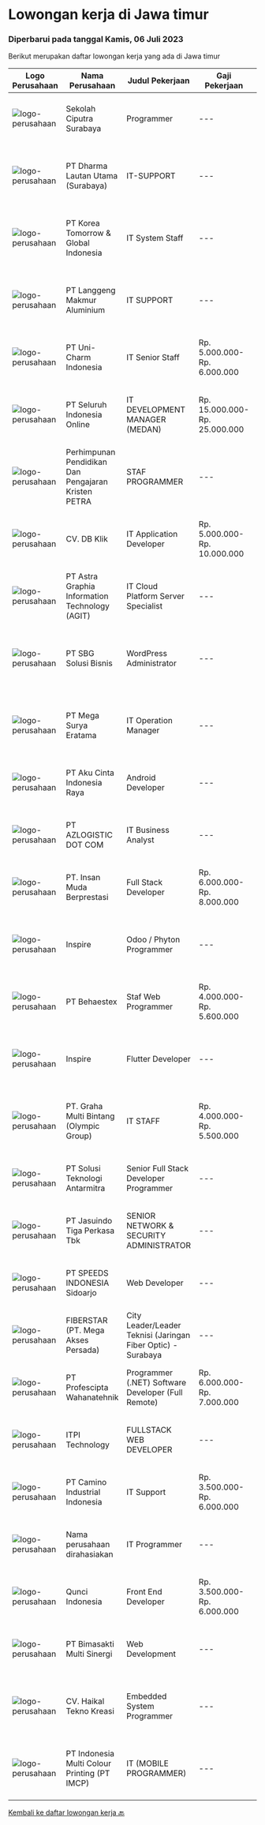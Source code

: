 
  # Lowongan kerja di Jawa timur

  ### Diperbarui pada tanggal Kamis, 06 Juli 2023

  Berikut merupakan daftar lowongan kerja yang ada di Jawa timur

  |Logo Perusahaan | Nama Perusahaan | Judul Pekerjaan | Gaji Pekerjaan | Lokasi | Deskripsi | Tanggal diunggah | Pranala |
  | -------------- | --------------- | --------------- | --------- | --------- | -------------- | ------- | ----------- |
  |![logo-perusahaan](https://image-service-cdn.seek.com.au/436e7c8feb4c132374a2c4c30d03152dae11baba/ee4dce1061f3f616224767ad58cb2fc751b8d2dc)|Sekolah Ciputra Surabaya|Programmer|---|Surabaya|Graduated from a reputable university with a minimum Bachelor's Degree in Computer Science / Information Technology or equivalent At least have 1-2...|Kamis, 06 Juli 2023|https://www.jobstreet.co.id/id/job/programmer-4394875?token=0~1fccaf73-0d08-4f9c-a1ea-a9143032a28c&sectionRank=1&jobId=jobstreet-id-job-4394875|
|![logo-perusahaan](https://image-service-cdn.seek.com.au/49cc74dc2f2ca1cf51c1604f176f6cd224a5b1b4/ee4dce1061f3f616224767ad58cb2fc751b8d2dc)|PT Dharma Lautan Utama (Surabaya)|IT-SUPPORT|---|Surabaya|PT Dharma Lautan Utama Armada Pelayaran Nasional yang berkembang dan telah memperoleh sertifikasi ISM Code mebutuhkan profesional muda untuk Jabatan...|Rabu, 05 Juli 2023|https://www.jobstreet.co.id/id/job/it-support-4393384?token=0~1fccaf73-0d08-4f9c-a1ea-a9143032a28c&sectionRank=2&jobId=jobstreet-id-job-4393384|
|![logo-perusahaan](https://image-service-cdn.seek.com.au/8f425c292efee2a2ea8c30161bad560715b52e20/ee4dce1061f3f616224767ad58cb2fc751b8d2dc)|PT Korea Tomorrow & Global  Indonesia|IT System Staff|---|Pasuruan|Job objectives: Execute business application are functioning optimally and aligned with business requirement and enhance knowledge of user to operate...|Senin, 03 Juli 2023|https://www.jobstreet.co.id/id/job/it-system-staff-4391684?token=0~1fccaf73-0d08-4f9c-a1ea-a9143032a28c&sectionRank=3&jobId=jobstreet-id-job-4391684|
|![logo-perusahaan](https://image-service-cdn.seek.com.au/9db90dfd7333434872a982297be25d1f869fba58/ee4dce1061f3f616224767ad58cb2fc751b8d2dc)|PT Langgeng Makmur Aluminium|IT SUPPORT|---|Gresik|- Usia Maximal 35 Tahun- Pendidikan SMK TIK, D3/S1 Teknik Informasi/ Teknik Komputer- Memahami berbagai IT infrastructure dan Networking System-...|Selasa, 04 Juli 2023|https://www.jobstreet.co.id/id/job/it-support-4392122?token=0~1fccaf73-0d08-4f9c-a1ea-a9143032a28c&sectionRank=4&jobId=jobstreet-id-job-4392122|
|![logo-perusahaan](https://image-service-cdn.seek.com.au/5c84c03b3cb90181c5082fe69c51152b8afdff37/ee4dce1061f3f616224767ad58cb2fc751b8d2dc)|PT Uni-Charm Indonesia|IT Senior Staff|Rp. 5.000.000-Rp. 6.000.000|Mojokerto|Requirements : Bachelor degree's in Informatics engineering Experienced as an IT Operation Staff, especially Hardware and Network Maintenance Able to...|Selasa, 04 Juli 2023|https://www.jobstreet.co.id/id/job/it-senior-staff-4393078?token=0~1fccaf73-0d08-4f9c-a1ea-a9143032a28c&sectionRank=5&jobId=jobstreet-id-job-4393078|
|![logo-perusahaan](https://image-service-cdn.seek.com.au/c768f0670f8f8212da7de609b6af9d0b2e5134cc/ee4dce1061f3f616224767ad58cb2fc751b8d2dc)|PT Seluruh Indonesia Online|IT DEVELOPMENT MANAGER (MEDAN)|Rp. 15.000.000-Rp. 25.000.000|Aceh|Memiliki pengalaman leadership sebagai Manager sebelumnya.Back End Engineer1. Memiliki pengalaman dalam membangun RESTful APIs2. Menguasai bahasa...|Selasa, 04 Juli 2023|https://www.jobstreet.co.id/id/job/it-development-manager-medan-4392340?token=0~1fccaf73-0d08-4f9c-a1ea-a9143032a28c&sectionRank=6&jobId=jobstreet-id-job-4392340|
|![logo-perusahaan](https://image-service-cdn.seek.com.au/385493b73a1268624aa05e52040678cf761a0456/ee4dce1061f3f616224767ad58cb2fc751b8d2dc)|Perhimpunan Pendidikan Dan Pengajaran Kristen PETRA|STAF PROGRAMMER|---|Surabaya|Tugas dan tanggung jawab pekerjaan: Mempelajari dan menguasai aplikasi yang dikembangkan serta membuat dokumentasi. Memantau dan mengumpulkan data...|Rabu, 05 Juli 2023|https://www.jobstreet.co.id/id/job/staf-programmer-4394048?token=0~1fccaf73-0d08-4f9c-a1ea-a9143032a28c&sectionRank=7&jobId=jobstreet-id-job-4394048|
|![logo-perusahaan](https://i.ibb.co/sqvTCh9/112815900-stock-vector-no-image-available-icon-flat-vector.webp)|CV. DB Klik|IT Application Developer|Rp. 5.000.000-Rp. 10.000.000|Surabaya|Tanggung Jawab Pekerjaan: Membangun dan merencanakan aplikasi mobile berbasis web (diutamakan Android) untuk e-commerce Membangun dan merencanakan...|Senin, 03 Juli 2023|https://www.jobstreet.co.id/id/job/it-application-developer-4390858?token=0~1fccaf73-0d08-4f9c-a1ea-a9143032a28c&sectionRank=8&jobId=jobstreet-id-job-4390858|
|![logo-perusahaan](https://image-service-cdn.seek.com.au/d5d24f88bfc047efb4ab9ca95916f2aa61c6dc60/ee4dce1061f3f616224767ad58cb2fc751b8d2dc)|PT Astra Graphia Information Technology (AGIT)|IT Cloud Platform Server Specialist|---|Jawa Timur|- Familiar with IT cloud platform.- Print driver/que Administration on Windows Server Minimal Requirement :1. Have A Bachelor’s degree in information...|Senin, 03 Juli 2023|https://www.jobstreet.co.id/id/job/it-cloud-platform-server-specialist-4390604?token=0~1fccaf73-0d08-4f9c-a1ea-a9143032a28c&sectionRank=9&jobId=jobstreet-id-job-4390604|
|![logo-perusahaan](https://image-service-cdn.seek.com.au/f820d36a8e416d7a4c2783ec051002404d9ab8a9/ee4dce1061f3f616224767ad58cb2fc751b8d2dc)|PT SBG Solusi Bisnis|WordPress Administrator|---|Surabaya|Job Highlights:• Career growth and advancement• Positive working environment• Comprehensive employee benefits Responsibilities:• Perform installation,...|Rabu, 05 Juli 2023|https://www.jobstreet.co.id/id/job/wordpress-administrator-4394468?token=0~1fccaf73-0d08-4f9c-a1ea-a9143032a28c&sectionRank=10&jobId=jobstreet-id-job-4394468|
|![logo-perusahaan](https://image-service-cdn.seek.com.au/6444a817e853292f14047fd286b0d81ab9b0e55b/ee4dce1061f3f616224767ad58cb2fc751b8d2dc)|PT Mega Surya Eratama|IT Operation Manager|---|Mojokerto|Mengukur tingkat kepuasan layanan dan selesaikan masalah sistem dan aplikasi dengan tim untuk memenuhi kebutuhan perusahaanMengelola dan menjunjung...|Senin, 03 Juli 2023|https://www.jobstreet.co.id/id/job/it-operation-manager-4391351?token=0~1fccaf73-0d08-4f9c-a1ea-a9143032a28c&sectionRank=11&jobId=jobstreet-id-job-4391351|
|![logo-perusahaan](https://image-service-cdn.seek.com.au/0eebd53f1833707950d51d6fd57164cd99df5079/ee4dce1061f3f616224767ad58cb2fc751b8d2dc)|PT Aku Cinta Indonesia Raya|Android Developer|---|Surabaya|Job Descriptions:- Development Mobile Front End Application- Cooperate solidly and effectively with all team members for the achievement of software...|Rabu, 05 Juli 2023|https://www.jobstreet.co.id/id/job/android-developer-4394636?token=0~1fccaf73-0d08-4f9c-a1ea-a9143032a28c&sectionRank=12&jobId=jobstreet-id-job-4394636|
|![logo-perusahaan](https://image-service-cdn.seek.com.au/28bed750f058de2045a9209dd4fc19da0096cd8c/ee4dce1061f3f616224767ad58cb2fc751b8d2dc)|PT AZLOGISTIC DOT COM|IT Business Analyst|---|Surabaya|Job Descriptions: Analyse and evaluate the company's business processes and identify areas that need to be developed Collect, validate, and document...|Senin, 03 Juli 2023|https://www.jobstreet.co.id/id/job/it-business-analyst-4391638?token=0~1fccaf73-0d08-4f9c-a1ea-a9143032a28c&sectionRank=13&jobId=jobstreet-id-job-4391638|
|![logo-perusahaan](https://image-service-cdn.seek.com.au/5af0525b180202a35b88841015f22c63e94bc793/ee4dce1061f3f616224767ad58cb2fc751b8d2dc)|PT. Insan Muda Berprestasi|Full Stack Developer|Rp. 6.000.000-Rp. 8.000.000|Surabaya|Kami adalah sebuah perusahaan startup yang bergerak di bidang teknologi pendidikan yang sedang berkembang di Indonesia. Kami mencari Programmer...|Selasa, 04 Juli 2023|https://www.jobstreet.co.id/id/job/full-stack-developer-4392900?token=0~1fccaf73-0d08-4f9c-a1ea-a9143032a28c&sectionRank=14&jobId=jobstreet-id-job-4392900|
|![logo-perusahaan](https://image-service-cdn.seek.com.au/633c9828b0ed88190e3948feed2d4cdce8dceedb/ee4dce1061f3f616224767ad58cb2fc751b8d2dc)|Inspire|Odoo / Phyton Programmer|---|Surabaya|JOB DESCRIPTION Membangun (membuat dan mengembangkan) software Meningkatkan, mengelola dan mengembangkan software Maintenance bug yang ada Melakukan...|Rabu, 05 Juli 2023|https://www.jobstreet.co.id/id/job/odoo-phyton-programmer-4394060?token=0~1fccaf73-0d08-4f9c-a1ea-a9143032a28c&sectionRank=15&jobId=jobstreet-id-job-4394060|
|![logo-perusahaan](https://image-service-cdn.seek.com.au/8b7e2b05ba209582732a5c82d57c211066889fbb/ee4dce1061f3f616224767ad58cb2fc751b8d2dc)|PT Behaestex|Staf Web Programmer|Rp. 4.000.000-Rp. 5.600.000|Gresik|Kualifikasi: Usia Maks. 30 Tahun Pendidikan min. D3 Informatika atau Sistem Informasi Pengalaman mengembangkan aplikasi dengan teknologi front end,...|Rabu, 05 Juli 2023|https://www.jobstreet.co.id/id/job/staf-web-programmer-4393393?token=0~1fccaf73-0d08-4f9c-a1ea-a9143032a28c&sectionRank=16&jobId=jobstreet-id-job-4393393|
|![logo-perusahaan](https://image-service-cdn.seek.com.au/34a95c7ef5a53815ed76315972b31307617a71e8/ee4dce1061f3f616224767ad58cb2fc751b8d2dc)|Inspire|Flutter Developer|---|Surabaya|JOB DESCRIPTION Membangun (membuat dan mengembangkan) aplikasi Meningkatkan, mengelola dan mengembangkan aplikasi Maintenance bug yang ada Melakukan...|Rabu, 05 Juli 2023|https://www.jobstreet.co.id/id/job/flutter-developer-4394041?token=0~1fccaf73-0d08-4f9c-a1ea-a9143032a28c&sectionRank=17&jobId=jobstreet-id-job-4394041|
|![logo-perusahaan](https://image-service-cdn.seek.com.au/3ac46741f1617158eaa473b77b3b698a0c118f26/ee4dce1061f3f616224767ad58cb2fc751b8d2dc)|PT. Graha Multi Bintang (Olympic Group)|IT STAFF|Rp. 4.000.000-Rp. 5.500.000|Surabaya|PERSYARATAN: Pendidikan minimal diploma/sarjana Memiliki pengalaman kerja minimal 1 tahun di software house Diutamakan menguasai C# (CSharp) dan .NET...|Jumat, 30 Juni 2023|https://www.jobstreet.co.id/id/job/it-staff-4389634?token=0~1fccaf73-0d08-4f9c-a1ea-a9143032a28c&sectionRank=18&jobId=jobstreet-id-job-4389634|
|![logo-perusahaan](https://image-service-cdn.seek.com.au/21d812bf565f30f9f8e344a5e41cc65467cf0029/ee4dce1061f3f616224767ad58cb2fc751b8d2dc)|PT Solusi Teknologi Antarmitra|Senior Full Stack Developer Programmer|---|Surabaya|Qualifications: Candidate must posses at least Bachelor's Degree in Information Technology / Computer Science / System Information, or equivalent....|Rabu, 05 Juli 2023|https://www.jobstreet.co.id/id/job/senior-full-stack-developer-programmer-4394575?token=0~1fccaf73-0d08-4f9c-a1ea-a9143032a28c&sectionRank=19&jobId=jobstreet-id-job-4394575|
|![logo-perusahaan](https://image-service-cdn.seek.com.au/af38d604e6f81bafc849d1c25c6e20a1e8cbc479/ee4dce1061f3f616224767ad58cb2fc751b8d2dc)|PT Jasuindo Tiga Perkasa Tbk|SENIOR NETWORK & SECURITY ADMINISTRATOR|---|Sidoarjo|Kualifikasi : Pendidikan Minimal S1 Teknik Informatika/ Teknik Elektro Mempunyai pengalaman minimal 3 tahun dibidang yang sama Memiliki sertifikasi...|Senin, 03 Juli 2023|https://www.jobstreet.co.id/id/job/senior-network-security-administrator-4391410?token=0~1fccaf73-0d08-4f9c-a1ea-a9143032a28c&sectionRank=20&jobId=jobstreet-id-job-4391410|
|![logo-perusahaan](https://image-service-cdn.seek.com.au/ebc28ae06c1f96d679ccba41fc2b619aab02e5be/ee4dce1061f3f616224767ad58cb2fc751b8d2dc)|PT SPEEDS INDONESIA Sidoarjo|Web Developer|---|Sidoarjo|Kualifikasi : Usia 25th s/d 39th Pendidikan minimal Diploma/Sarjana dibidang Ilmu Komputer, Teknologi Informasi atau bidang terkait Memiliki...|Sabtu, 01 Juli 2023|https://www.jobstreet.co.id/id/job/web-developer-4389852?token=0~1fccaf73-0d08-4f9c-a1ea-a9143032a28c&sectionRank=21&jobId=jobstreet-id-job-4389852|
|![logo-perusahaan](https://image-service-cdn.seek.com.au/9c3b1618c86d6346b3b30fc9bfa0d7065194f86c/ee4dce1061f3f616224767ad58cb2fc751b8d2dc)|FIBERSTAR (PT. Mega Akses Persada)|City Leader/Leader Teknisi (Jaringan Fiber Optic) - Surabaya|---|Surabaya|Memahami prosedur aktivasi, maintenance serta trouble shoot jaringan Fiber Optik Bertanggung jawab dalam sisi operational teknisi aktivasi dan...|Senin, 03 Juli 2023|https://www.jobstreet.co.id/id/job/city-leader-leader-teknisi-jaringan-fiber-optic-surabaya-4391657?token=0~1fccaf73-0d08-4f9c-a1ea-a9143032a28c&sectionRank=22&jobId=jobstreet-id-job-4391657|
|![logo-perusahaan](https://image-service-cdn.seek.com.au/4663f64cab4371d33d6297cc71eeb065c9b02be8/ee4dce1061f3f616224767ad58cb2fc751b8d2dc)|PT Profescipta Wahanatehnik|Programmer (.NET)  Software Developer (Full Remote)|Rp. 6.000.000-Rp. 7.000.000|Jakarta Raya|Responsibilities : Full Remote. Any candidates across Indonesia are welcome, Develop efficient code based on Functional requirements from business...|Senin, 03 Juli 2023|https://www.jobstreet.co.id/id/job/programmer-.net-software-developer-full-remote-4391295?token=0~1fccaf73-0d08-4f9c-a1ea-a9143032a28c&sectionRank=23&jobId=jobstreet-id-job-4391295|
|![logo-perusahaan](https://image-service-cdn.seek.com.au/98cf8be91a4838d84adb61ee2829fa1c9ac89720/ee4dce1061f3f616224767ad58cb2fc751b8d2dc)|ITPI  Technology|FULLSTACK WEB DEVELOPER|---|Surabaya|Job Role: Understanding design, database structure and identify customer requirements Create, develop, build, test and maintain web applications...|Senin, 03 Juli 2023|https://www.jobstreet.co.id/id/job/fullstack-web-developer-4391630?token=0~1fccaf73-0d08-4f9c-a1ea-a9143032a28c&sectionRank=24&jobId=jobstreet-id-job-4391630|
|![logo-perusahaan](https://image-service-cdn.seek.com.au/790f9842d9f2bf6df4b92b0111a04427f02e535a/ee4dce1061f3f616224767ad58cb2fc751b8d2dc)|PT Camino Industrial Indonesia|IT Support|Rp. 3.500.000-Rp. 6.000.000|Gresik|Bachelor's degree in Information Technology, Computer Science, or a related field Proven experience in providing technical support to end-users....|Rabu, 28 Juni 2023|https://www.jobstreet.co.id/id/job/it-support-4388126?token=0~1fccaf73-0d08-4f9c-a1ea-a9143032a28c&sectionRank=25&jobId=jobstreet-id-job-4388126|
|![logo-perusahaan](https://i.ibb.co/sqvTCh9/112815900-stock-vector-no-image-available-icon-flat-vector.webp)|Nama perusahaan dirahasiakan|IT Programmer|---|Bali|Pendidikan minimal S1 segala jurusan Minimal memiliki 2 tahun pengalaman kerja di bidang yang sama Memiliki pengetahuan mengenai PHP dan bahasa...|Jumat, 30 Juni 2023|https://www.jobstreet.co.id/id/job/it-programmer-4389554?token=0~1fccaf73-0d08-4f9c-a1ea-a9143032a28c&sectionRank=26&jobId=jobstreet-id-job-4389554|
|![logo-perusahaan](https://image-service-cdn.seek.com.au/4fbf3c4df5a1bde9c6ab3bbf120c29f48c511c1b/ee4dce1061f3f616224767ad58cb2fc751b8d2dc)|Qunci Indonesia|Front End Developer|Rp. 3.500.000-Rp. 6.000.000|Surabaya|Design, develop and build highly scalable, cross-platform, and high-performance web/mobile applications  Apply design patterns and design principles...|Rabu, 05 Juli 2023|https://www.jobstreet.co.id/id/job/front-end-developer-4393962?token=0~1fccaf73-0d08-4f9c-a1ea-a9143032a28c&sectionRank=27&jobId=jobstreet-id-job-4393962|
|![logo-perusahaan](https://image-service-cdn.seek.com.au/3c3597528a656ba0a7299263a04fc9ed9cb02b85/ee4dce1061f3f616224767ad58cb2fc751b8d2dc)|PT Bimasakti Multi Sinergi|Web Development|---|Sidoarjo|Requirements : Bachelor degree in information technology Minimum having experience in related field Good knowledge of Node JS (poin plus) Good...|Jumat, 30 Juni 2023|https://www.jobstreet.co.id/id/job/web-development-4388935?token=0~1fccaf73-0d08-4f9c-a1ea-a9143032a28c&sectionRank=28&jobId=jobstreet-id-job-4388935|
|![logo-perusahaan](https://image-service-cdn.seek.com.au/cf899aec849820fe34ac44cdf8dcfd74bf129a06/ee4dce1061f3f616224767ad58cb2fc751b8d2dc)|CV. Haikal Tekno Kreasi|Embedded System Programmer|---|Jawa Timur|Jobdesk:- Membuat Alat Otomatis- Menulis source code sistemKualifikasi:-   Usia maksimal 40 tahun-   Pendidikan minimal D3-   Berdomisili di Area Jawa...|Rabu, 05 Juli 2023|https://www.jobstreet.co.id/id/job/embedded-system-programmer-4394397?token=0~1fccaf73-0d08-4f9c-a1ea-a9143032a28c&sectionRank=29&jobId=jobstreet-id-job-4394397|
|![logo-perusahaan](https://image-service-cdn.seek.com.au/70294b6445f466b423ab7d9751002bfdd4afc29e/ee4dce1061f3f616224767ad58cb2fc751b8d2dc)|PT Indonesia Multi Colour Printing (PT IMCP)|IT (MOBILE PROGRAMMER)|---|Surabaya|PT.IMCP hiring for IT STAFF with these requirements : Diploma/Bachelor Degree of Information Technology, System Information, Computer Science Fresh...|Jumat, 30 Juni 2023|https://www.jobstreet.co.id/id/job/it-mobile-programmer-4388909?token=0~1fccaf73-0d08-4f9c-a1ea-a9143032a28c&sectionRank=30&jobId=jobstreet-id-job-4388909|


  [Kembali ke daftar lowongan kerja 🔙](../README.md#daftar-lowongan-kerja)
  